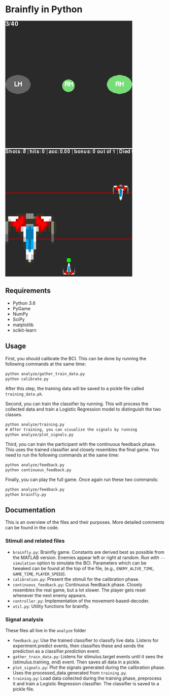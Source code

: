 # Brainfly in Python

![](python_calibration.png)
![](python_brainfly.png)

## Requirements
- Python 3.6
- PyGame
- NumPy
- SciPy
- matplotlib
- scikit-learn

## Usage
First, you should calibrate the BCI. This can be done by running the following commands at the same time:
```
python analyze/gather_train_data.py
python calibrate.py
```
After this step, the training data will be saved to a pickle file called `training_data.pk`.

Second, you can train the classifier by running. This will process the collected data and train a Logistic Regression model to distinguish the two classes.
```
python analyze/training.py
# After training, you can visualize the signals by running
python analyze/plot_signals.py
```

Third, you can train the participant with the continuous feedback phase. This uses the trained classifier and closely resembles the final game. You need to run the following commands at the same time:
```
python analyze/feedback.py
python continuous_feedback.py
```

Finally, you can play the full game. Once again run these two commands:
```
python analyze/feedback.py
python brainfly.py
```

## Documentation
This is an overview of the files and their purposes. More detailed comments can be found in the code.
### Stimuli and related files
- `brainfly.py`: Brainfly game. Constants are derived best as possible from the MATLAB version. Enemies appear left or right at random. Run with `--simulation` option to simulate the BCI. Parameters which can be tweaked can be found at the top of the file, (e.g., `ENEMY_ALIVE_TIME`, `GAME_TIME`, `PLAYER_SPEED`).
- `calibration.py`: Present the stimuli for the calibration phase.
- `continuous_feedback.py`: Continuous feedback phase. Closely resembles the real game, but a lot slower. The player gets reset whenever the next enemy appears.
- `controller.py`: Implementation of the movement-based-decoder.
- `util.py`: Utility functions for brainfly.

### Signal analysis
These files all live in the `analyze` folder
- `feedback.py`: Use the trained classifier to classify live data. Listens for experiment.predict events, then classifies these and sends the prediction as a classifier.prediction event.
- `gather_train_data.py`: Listens for stimulus.target events until it sees  the (stimulus.training, end) event. Then saves all data in a pickle.
- `plot_signals.py`: Plot the signals generated during the calibration phase. Uses the processed_data generated from `training.py`.
- `training.py`: Load data collected during the training phase, preprocess it and train a Logistic Regression classifier. The classifier is saved to a pickle file.
